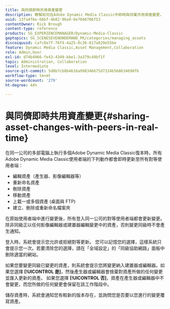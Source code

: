 ```yaml
---
title: 與同儕即時共用資產變更
description: 瞭解如何在Adobe Dynamic Media Classic中即時與同業共用資產變更。
uuid: 13fa4f6e-66bf-4682-96a9-0e7040706f53
contentOwner: Rick Brough
content-type: reference
products: SG_EXPERIENCEMANAGER/Dynamic-Media-Classic
geptopics: SG_SCENESEVENONDEMAND_PK/categories/managing_assets
discoiquuid: ca7c8a7f-76f4-4a25-8c36-617a029e55be
feature: Dynamic Media Classic,Asset Management,Collaboration
role: Admin,User
exl-id: d74b4966-fe43-4349-bbe1-3a379c49bf1f
topic: Administration, Collaboration
level: Intermediate
source-git-commit: 5d8b7cb8b4616a998346675d7324b568634698fb
workflow-type: tm+mt
source-wordcount: '279'
ht-degree: 44%

---
```


# 與同儕即時共用資產變更{#sharing-asset-changes-with-peers-in-real-time}

在同一公司的多部電腦上執行多個Adobe Dynamic Media Classic復本時，所有Adobe Dynamic Media Classic使用者端的下列動作都會即時更新至所有對等使用者端：

* 編輯資產（產生器、影像編輯器等）
* 重新命名資產
* 刪除資產
* 移動資產
* 上載一或多個資產 (桌面與 FTP)
* 建立、刪除或重新命名檔案夾

在原始使用者端中進行變更後，所有登入同一公司的對等使用者端都會更新變更。 除非同級正以任何影像編輯器或建置器編輯變更中的資產，否則變更同級時不會產生通知。

登入時，系統會提示您允許或拒絕對等更新。 您可以記憶您的選擇，這樣系統只會提示您一次。若要清除您的選擇，請在「全域設定」的「同級協助網路」面板中刪除適當的網站。

如果您要變更同級已變更的資產，則系統會提示您將變更納入建置器或編輯器。如果您選擇 **[!UICONTROL 是]**，然後產生器或編輯器會捨棄對資產所做的任何變更並匯入更新的資產。 如果您選擇 **[!UICONTROL 否]**，資產在產生器或編輯器中不會變更，而您所做的任何變更會保留在該工作階段中。

儲存資產時，系統會通知您有較新的版本存在，並詢問您是否要以您進行的變更覆寫資產。
